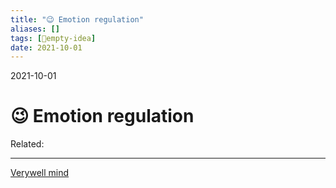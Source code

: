 ```yaml
---
title: "😉 Emotion regulation"
aliases: []
tags: [💭empty-idea]
date: 2021-10-01
---
```

2021-10-01
# 😉 Emotion regulation
Related:
___

[Verywell mind](https://www.verywellmind.com/emotion-regulation-skills-training-425374)